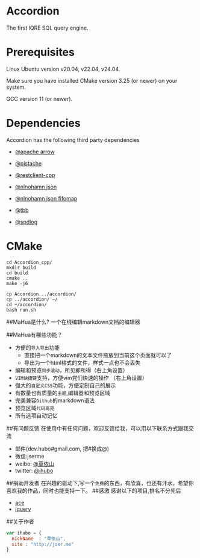 # Accordion

The first IQRE SQL query engine.

# Prerequisites

Linux Ubuntu version v20.04, v22.04, v24.04.

Make sure you have installed CMake version 3.25 (or newer) on your system. 

GCC version 11 (or newer).



# Dependencies

Accordion has the following third party dependencies

* [@apache arrow](https://github.com/apache/arrow)

* [@pistache](https://github.com/pistacheio/pistache)

* [@restclient-cpp](https://github.com/mrtazz/restclient-cpp)

* [@nlnohamn json](https://github.com/nlohmann/json)

* [@nlnohamn json fifomap](https://github.com/nlohmann/fifo_map)

* [@tbb](https://github.com/oneapi-src/oneTBB)

* [@spdlog](https://github.com/gabime/spdlog)


# CMake
```
cd Accordion_cpp/
mkdir build
cd build
cmake ..
make -j6

cp Accordion ../accordion/
cp ../accordion/ ~/
cd ~/accordion/
bash run.sh
```






##MaHua是什么?
一个在线编辑markdown文档的编辑器

##MaHua有哪些功能？

* 方便的`导入导出`功能
    *  直接把一个markdown的文本文件拖放到当前这个页面就可以了
    *  导出为一个html格式的文件，样式一点也不会丢失
* 编辑和预览`同步滚动`，所见即所得（右上角设置）
* `VIM快捷键`支持，方便vim党们快速的操作 （右上角设置）
* 强大的`自定义CSS`功能，方便定制自己的展示
* 有数量也有质量的`主题`,编辑器和预览区域
* 完美兼容`Github`的markdown语法
* 预览区域`代码高亮`
* 所有选项自动记忆

##有问题反馈
在使用中有任何问题，欢迎反馈给我，可以用以下联系方式跟我交流

* 邮件(dev.hubo#gmail.com, 把#换成@)
* 微信:jserme
* weibo: [@草依山](http://weibo.com/ihubo)
* twitter: [@ihubo](http://twitter.com/ihubo)

##捐助开发者
在兴趣的驱动下,写一个`免费`的东西，有欣喜，也还有汗水，希望你喜欢我的作品，同时也能支持一下。
##感激
感谢以下的项目,排名不分先后

* [ace](http://ace.ajax.org/)
* [jquery](http://jquery.com)

##关于作者

```javascript
var ihubo = {
  nickName  : "草依山",
  site : "http://jser.me"
}
```

